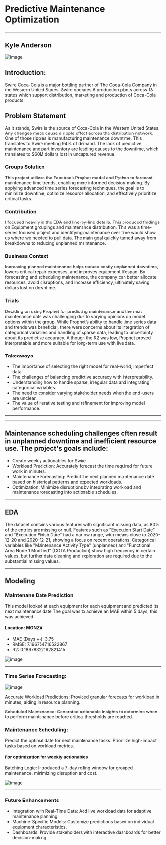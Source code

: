 # Predictive Maintenance Optimization
### 
---
Kyle Anderson
---


![image](https://github.com/user-attachments/assets/795701a7-b73b-4485-8d2c-cb51adb0ad32)

## Introduction: 

Swire Coca-Cola is a major bottling partner of The Coca-Cola Company in the Western United States. Swire operates 6 production plants across 13 states which support distribution, marketing and production of Coca-Cola products. 

## Problem Statement
As it stands, Swire is the source of Coca-Cola in the Western United States. Any changes made cause a ripple effect across the distribution network. One of those ripples is manufacturing maintenance downtime. This translates to Swire meeting 94% of demand. The lack of predictive maintenance and part inventory are leading causes to the downtime, which translates to $60M dollars lost in uncaptured revenue.  

### Groups Solution
This project utilizes the Facebook Prophet model and Python to forecast maintenance time trends, enabling more informed decision-making. By applying advanced time series forecasting techniques, the goal is to minimize downtime, optimize resource allocation, and effectively prioritize critical tasks.

### Contribution
I focused heavily in the EDA and line-by-line details. This produced findings on Equipment groupings and maintenance distribution. This was a time-series focused project and identifying maintenance over time would show us where we needed to pull data. The main goal quickly turned away from breakdowns to reducing unplanned maintenance.

### Business Context
Increasing planned maintenance helps reduce costly unplanned downtime, lowers critical repair expenses, and improves equipment lifespan. By forecasting and scheduling maintenance, the company can better allocate resources, avoid disruptions, and increase efficiency, ultimately saving dollars lost on downtime.

### Trials
Deciding on using Prophet for predicting maintenance and the next maintenance date was challenging due to varying opinions on model options within the group. While Prophet’s ability to handle time series data and trends was beneficial, there were concerns about its integration of categorical variables and handling of sparse data, leading to uncertainty about its predictive accuracy. Although the R2 was low, Prophet proved interpretable and more suitable for long-term use with live data.

### Takeaways
* The importance of selecting the right model for real-world, imperfect data.
* The challenges of balancing predictive accuracy with interpretability.
* Understanding how to handle sparse, irregular data and integrating categorical variables.
* The need to consider varying stakeholder needs when the end-users are unclear.
* The value of iterative testing and refinement for improving model performance.

---
---

## Maintenance scheduling challenges often result in unplanned downtime and inefficient resource use. The project's goals include:

* Create weekly actionables for Swire
* Workload Prediction: Accurately forecast the time required for future work in minutes.
* Maintenance Forecasting: Predict the next planned maintenance date based on historical patterns and expected workloads.
* Optimization: Minimize disruptions by integrating workload and maintenance forecasting into actionable schedules.

---

## EDA
The dataset contains various features with significant missing data, as 80% of the entries are missing or null. Features such as "Execution Start Date" and "Execution Finish Date" had a narrow range, with means close to 2020-12-20 and 2020-12-21, showing a focus on recent operations. Categorical variables like "Maintenance Activity Type" (unplanned) and "Functional Area Node 1 Modified" (COTA Production) show high frequency in certain values, but further data cleaning and exploration are required due to the substantial missing values.

---

## Modeling

### Maintenane Date Prediction
This model looked at each equipment for each equipment and predicted its next maintenance date
The goal was to achieve an MAE within 5 days, this was achieved

#### Location: MONZA
* MAE (Days +-): 3.75
* RMSE: 7.196754716522867
* R2: 0.18678322162821415


![image](https://github.com/user-attachments/assets/cd0f1556-4508-4ede-a248-4dfdd415e33c)


---

### Time Series Forecasting:

![image](https://github.com/user-attachments/assets/4c18c383-1d6d-45a2-8cc7-2537fc38c7d2)

Accurate Workload Predictions: Provided granular forecasts for workload in minutes, aiding in resource planning.

Scheduled Maintenance: Generated actionable insights to determine when to perform maintenance before critical thresholds are reached.

### Maintenance Scheduling:
Predict the optimal date for next maintenance tasks.
Prioritize high-impact tasks based on workload metrics.


#### For optimization for weekly actionables
Batching Logic: Introduced a 7-day rolling window for grouped maintenance, minimizing disruption and cost.

![image](https://github.com/user-attachments/assets/acbb6401-6bad-43f4-8919-afd3ee477cad)

---

### Future Enhancements
* Integration with Real-Time Data: Add live workload data for adaptive maintenance planning.
* Machine-Specific Models: Customize predictions based on individual equipment characteristics.
* Dashboards: Provide stakeholders with interactive dashboards for better decision-making.






